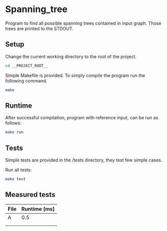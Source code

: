 # Spanning_tree

Program to find all possible spanning trees contained in input graph. Those trees are printed to the STDOUT.

## Setup
Change the current working directory to the root of the project.
```bash
cd __PROJECT_ROOT__
```

Simple Makefile is provided. To simply compile the program run the following command.
```bash
make
```

## Runtime
After successful compilation, program with reference input, can be run as follows:
```bash
make run
```

## Tests
Simple tests are provided in the /tests directory, they test few simple cases.

Run all tests:
```bash
make test
```


## Measured tests
| File | Runtime [ms] |
|------|--------------|
| A    | 0.5          |
|      |              |
|      |              |
